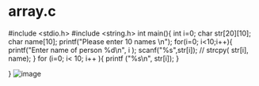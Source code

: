 # array.c
#include <stdio.h>
#include <string.h>
int main(){
        int i=0;
        char str[20][10];
        char name[10];
        printf("Please enter 10 names \n");
        for(i=0; i<10;i++){
                printf("Enter name of person %d\n", i );
                scanf("%s",str[i]);
//              strcpy( str[i], name);
        }
        for (i=0; i< 10; i++ ){
                printf ("%s\n", str[i]);
        }

}
![image](https://user-images.githubusercontent.com/132048421/235104111-88a34d56-a5b1-4d3b-826f-ed3c6fb98fd6.png)
